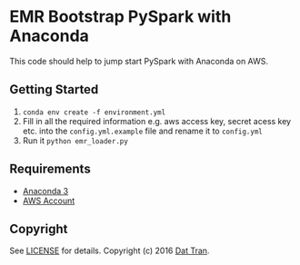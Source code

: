 # EMR Bootstrap PySpark with Anaconda

This code should help to jump start PySpark with Anaconda on AWS.

## Getting Started
1. `conda env create -f environment.yml`
2. Fill in all the required information e.g. aws access key, secret acess key etc. into the `config.yml.example` file and rename it to `config.yml`
3. Run it `python emr_loader.py`

## Requirements
- [Anaconda 3](https://www.continuum.io/downloads)
- [AWS Account](https://aws.amazon.com/)

## Copyright

See [LICENSE](LICENSE) for details.
Copyright (c) 2016 [Dat Tran](http://www.dat-tran.com/).